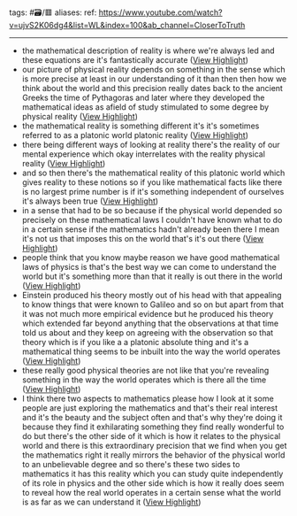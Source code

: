 tags: #🗃/🟥 
aliases: 
ref: 
https://www.youtube.com/watch?v=ujvS2K06dg4&list=WL&index=100&ab_channel=CloserToTruth

---

- the mathematical description of reality is where we're
  always led and these equations are it's fantastically accurate ([View Highlight](https://read.readwise.io/read/01grxb51ma7z84krbseq14dhfp))
- our picture of physical reality depends on something in the sense which is more precise at least in our understanding of it than then then how we think about the world and this precision really dates back to the ancient Greeks the time of Pythagoras and later where they developed the mathematical ideas as afield of study stimulated to some degree by physical reality ([View Highlight](https://read.readwise.io/read/01gs0myyjcrpkwn45s26prtk9q))
- the mathematical reality is something different it's it's sometimes referred to as a platonic world platonic reality ([View Highlight](https://read.readwise.io/read/01gs0n4eht7d06nap7712jknph))
- there being different ways of looking at reality there's the reality of our mental experience which okay interrelates with the reality physical reality ([View Highlight](https://read.readwise.io/read/01gs0n24c5djyfvq3b5cwqvcjb))
- and so then there's the mathematical reality of this platonic world which gives reality to these notions so if you like mathematical facts like there is no largest prime number is if it's something independent of ourselves it's always been true ([View Highlight](https://read.readwise.io/read/01gs0n2x38bs7gdzr5t3t0s02r))
- in a sense that had to be so because if the physical world depended so precisely on these mathematical laws I couldn't have known what to do in a certain sense if the mathematics hadn't already been there I mean it's not us that imposes this on the world that's it's out there ([View Highlight](https://read.readwise.io/read/01gs0n5q1yhsrax4vypgec3v8j))
- people think that you know maybe reason we have good mathematical laws of physics is that's the best way we can come to understand the world but it's something more than that it really is out there in the world ([View Highlight](https://read.readwise.io/read/01gs0n684gpgvxkw697vnrc0j9))
- Einstein produced his theory mostly out of his head with that appealing to know things that were known to Galileo and so on but apart from that it was not much more empirical evidence but he produced his theory which extended far beyond anything that the observations at that time told us about and they keep on agreeing with the observation so that theory which is if you like a a platonic absolute thing and it's a mathematical thing seems to be inbuilt into the way the world operates ([View Highlight](https://read.readwise.io/read/01gs0n8hyzvtk7cqckekqnb0zz))
- these really good physical theories are not like that you're revealing something in the way the world operates which is there all the time ([View Highlight](https://read.readwise.io/read/01gs0n923fxm5g228kwv08gjs3))
- I think there two aspects to mathematics please how I look at it some people are just exploring the mathematics and that's their real interest and it's the beauty and the subject often and that's why they're doing it because they find it exhilarating something they find really wonderful to do but there's the other side of it which is how it relates to the physical world and there is this extraordinary precision that we find when you get the mathematics right it really mirrors the behavior of the physical world to an unbelievable degree and so there's these two sides to mathematics it has this reality which you can study quite independently of its role in physics and the other side which is how it really does seem to reveal how the real world operates in a certain sense what the world is as far as we can understand it ([View Highlight](https://read.readwise.io/read/01gs0ndngyrqsehb9gnjdpzwf3))
